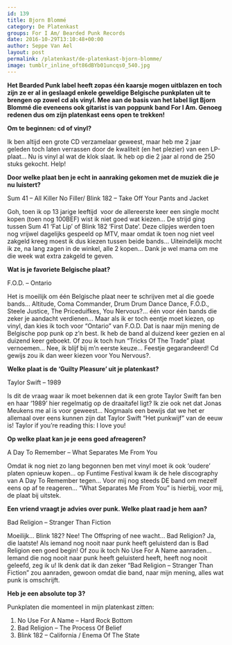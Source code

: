```yaml
---
id: 139
title: Bjorn Blommé 
category: De Platenkast
groups: For I Am/ Bearded Punk Records
date: 2016-10-29T13:10:48+00:00
author: Seppe Van Ael
layout: post
permalink: /platenkast/de-platenkast-bjorn-blomme/
image: tumblr_inline_oft86dBYb01uncqs0_540.jpg
---
```

**Het Bearded Punk label heeft zopas één kaarsje mogen uitblazen en toch zijn ze er al in geslaagd enkele geweldige Belgische punkplaten uit te brengen op zowel cd als vinyl. Mee aan de basis van het label ligt Bjorn Blommé die eveneens ook gitarist is van poppunk band For I Am. Genoeg redenen dus om zijn platenkast eens open te trekken!**

**Om te beginnen: cd of vinyl?**

Ik ben altijd een grote CD verzamelaar geweest, maar heb me 2 jaar geleden toch laten verrassen door de kwaliteit (en het plezier) van een LP-plaat… Nu is vinyl al wat de klok slaat. Ik heb op die 2 jaar al rond de 250 stuks gekocht. Help!

**Door welke plaat ben je echt in aanraking gekomen met de muziek die je nu luistert?**

Sum 41 – All Killer No Filler/ Blink 182 – Take Off Your Pants and Jacket

Goh, toen ik op 13 jarige leeftijd  voor de allereerste keer een single mocht kopen (toen nog 100BEF) wist ik niet goed wat kiezen… De strijd ging tussen Sum 41 ‘Fat Lip’ of Blink 182 ‘First Date’. Deze clipjes werden toen nog vrijwel dagelijks gespeeld op MTV, maar omdat ik toen nog niet veel zakgeld kreeg moest ik dus kiezen tussen beide bands… Uiteindelijk mocht ik ze, na lang zagen in de winkel, alle 2 kopen… Dank je wel mama om me die week wat extra zakgeld te geven.

**Wat is je favoriete Belgische plaat?**

F.O.D. – Ontario

Het is moeilijk om één Belgische plaat neer te schrijven met al die goede bands… Altitude, Coma Commander, Drum Drum Dance Dance, F.O.D., Steele Justice, The Priceduifkes, You Nervous?… één voor één bands die zeker je aandacht verdienen… Maar als ik er toch eentje moet kiezen, op vinyl, dan kies ik toch voor “Ontario” van F.O.D. Dat is naar mijn mening de Belgische pop punk op z’n best. Ik heb de band al duizend keer gezien en al duizend keer geboekt. Of zou ik toch hun “Tricks Of The Trade” plaat vernoemen… Nee, ik blijf bij m’n eerste keuze… Feestje gegarandeerd! Cd gewijs zou ik dan weer kiezen voor You Nervous?.

**Welke plaat is de ‘Guilty Pleasure’ uit je platenkast?**

Taylor Swift – 1989

Is dit de vraag waar ik moet bekennen dat ik een grote Taylor Swift fan ben en haar ‘1989’ hier regelmatig op de draaitafel ligt? Ik zie ook net dat Jonas Meukens me al is voor geweest… Nogmaals een bewijs dat we het er allemaal over eens kunnen zijn dat Taylor Swift “Het punkwijf” van de eeuw is! Taylor if you’re reading this: I love you!

**Op welke plaat kan je je eens goed afreageren?**

A Day To Remember – What Separates Me From You

Omdat ik nog niet zo lang begonnen ben met vinyl moet ik ook ‘oudere’ platen opnieuw kopen… op Funtime Festival kwam ik de hele discography van A Day To Remember tegen… Voor mij nog steeds DE band om mezelf eens op af te reageren… “What Separates Me From You” is hierbij, voor mij, de plaat bij uitstek.

**Een vriend vraagt je advies over punk. Welke plaat raad je hem aan?**

Bad Religion – Stranger Than Fiction

Moeilijk… Blink 182? Nee! The Offspring of nee wacht… Bad Religion? Ja, die laatste! Als iemand nog nooit naar punk heeft geluisterd dan is Bad Religion een goed begin! Of zou ik toch No Use For A Name aanraden… Iemand die nog nooit naar punk heeft geluisterd heeft, heeft nog nooit geleefd, zeg ik u! Ik denk dat ik dan zeker “Bad Religion – Stranger Than Fiction” zou aanraden, gewoon omdat die band, naar mijn mening, alles wat punk is omschrijft.

**Heb je een absolute top 3?**

Punkplaten die momenteel in mijn platenkast zitten:

  1. No Use For A Name – Hard Rock Bottom
  2. Bad Religion – The Process Of Belief
  3. Blink 182 – California / Enema Of The State